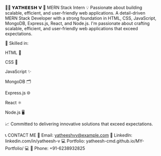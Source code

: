 
👨‍💻 𝗬𝗔𝗧𝗛𝗘𝗘𝗦𝗛 𝗩
🌟 MERN Stack Intern
💡 Passionate about building scalable, efficient, and user-friendly web applications.
   A detail-driven MERN Stack Developer with a strong foundation in HTML, CSS, JavaScript, MongoDB, Express.js, React, and Node.js.
   I'm passionate about crafting scalable, efficient, and user-friendly web applications that exceed expectations.

🔧 Skilled in:

HTML 📄

CSS 🎨

JavaScript ✨

MongoDB 🗂

Express.js 🌐

React ⚛

Node.js 🖥

📈 Committed to delivering innovative solutions that exceed expectations.

📞 CONTACT ME
📧 Email: yatheeshvv@example.com
🔗 LinkedIn: linkedin.com/in/yatheesh-v
💻 Portfolio: yatheesh-cmd.github.io/MY-Portfolio/ 💻
📱 Phone: +91-6238932825
